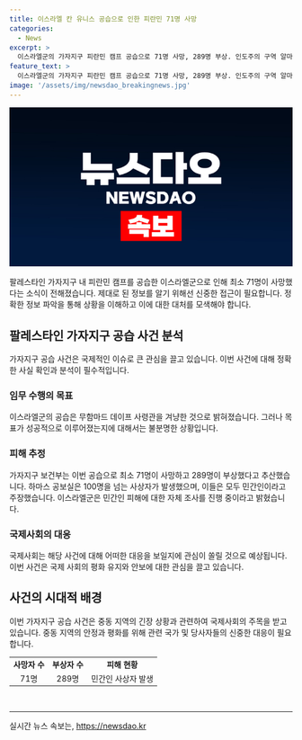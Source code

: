 ```yaml
---
title: 이스라엘 칸 유니스 공습으로 인한 피란민 71명 사망
categories:
  - News
excerpt: >
  이스라엘군의 가자지구 피란민 캠프 공습으로 71명 사망, 289명 부상. 인도주의 구역 알마와시를 타격, 피란민과 여성, 어린이 대피. 이스라엘군은 알카삼 여단 사령관을 겨냥, 사상자 중 민간인 속출. 하마스는 100명 이상 사망 주장. 이스라엘군은 자체 조사 예정.
feature_text: >
  이스라엘군의 가자지구 피란민 캠프 공습으로 71명 사망, 289명 부상. 인도주의 구역 알마와시를 타격, 피란민과 여성, 어린이 대피. 이스라엘군은 알카삼 여단 사령관을 겨냥, 사상자 중 민간인 속출. 하마스는 100명 이상 사망 주장. 이스라엘군은 자체 조사 예정.
image: '/assets/img/newsdao_breakingnews.jpg'
---
```


<p><img src="/assets/img/newsdao_breakingnews.jpg" alt="ranknews 속보" /></p>

<p data-ke-size="size16">팔레스타인 가자지구 내 피란민 캠프를 공습한 이스라엘군으로 인해 최소 71명이 사망했다는 소식이 전해졌습니다. 제대로 된 정보를 알기 위해선 신중한 접근이 필요합니다. 정확한 정보 파악을 통해 상황을 이해하고 이에 대한 대처를 모색해야 합니다.</p>

<h2 data-ke-size="size26">팔레스타인 가자지구 공습 사건 분석</h2>

<p data-ke-size="size16">가자지구 공습 사건은 국제적인 이슈로 큰 관심을 끌고 있습니다. 이번 사건에 대해 정확한 사실 확인과 분석이 필수적입니다.</p>

<h3 data-ke-size="size24">임무 수행의 목표</h3>

<p data-ke-size="size16">이스라엘군의 공습은 무함마드 데이프 사령관을 겨냥한 것으로 밝혀졌습니다. 그러나 목표가 성공적으로 이루어졌는지에 대해서는 불분명한 상황입니다.</p>

<h3 data-ke-size="size24">피해 추정</h3>

<p data-ke-size="size16">가자지구 보건부는 이번 공습으로 최소 71명이 사망하고 289명이 부상했다고 추산했습니다. 하마스 공보실은 100명을 넘는 사상자가 발생했으며, 이들은 모두 민간인이라고 주장했습니다. 이스라엘군은 민간인 피해에 대한 자체 조사를 진행 중이라고 밝혔습니다.</p>

<h3 data-ke-size="size24">국제사회의 대응</h3>

<p data-ke-size="size16">국제사회는 해당 사건에 대해 어떠한 대응을 보일지에 관심이 쏠릴 것으로 예상됩니다. 이번 사건은 국제 사회의 평화 유지와 안보에 대한 관심을 끌고 있습니다.</p>

<h2 data-ke-size="size26">사건의 시대적 배경</h2>

<p data-ke-size="size16">이번 가자지구 공습 사건은 중동 지역의 긴장 상황과 관련하여 국제사회의 주목을 받고 있습니다. 중동 지역의 안정과 평화를 위해 관련 국가 및 당사자들의 신중한 대응이 필요합니다.</p>

<table>
    <tbody>
        <tr>
            <td style="text-align: center; height: 17px;"><b>사망자 수</b></td>
            <td style="text-align: center; height: 17px;"><b>부상자 수</b></td>
            <td style="text-align: center; height: 17px;"><b>피해 현황</b></td>
        </tr>
        <tr>
            <td style="text-align: center;">71명</td>
            <td style="text-align: center;">289명</td>
            <td style="text-align: center;">민간인 사상자 발생</td>
        </tr>
    </tbody>
</table>

<p data-ke-size="size16">&nbsp;</p>

<p><hr></p>
실시간 뉴스 속보는, <a href="https://newsdao.kr" rel="dofollow">https://newsdao.kr</a>


